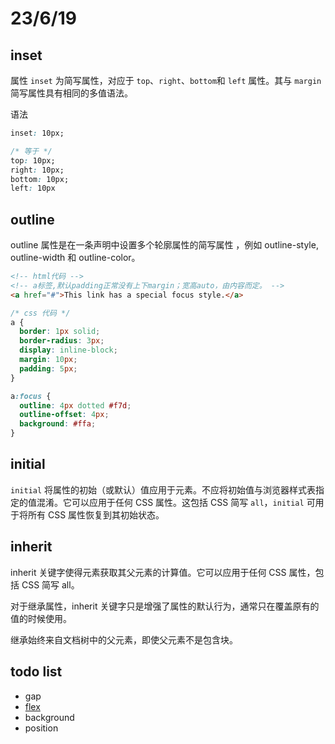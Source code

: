 # 23/6/19

## inset

属性 `inset` 为简写属性，对应于 `top`、`right`、`bottom`和 `left` 属性。其与 `margin` 简写属性具有相同的多值语法。

语法

```css
inset: 10px;

/* 等于 */
top: 10px;
right: 10px;
bottom: 10px;
left: 10px
```

## outline

outline 属性是在一条声明中设置多个轮廓属性的简写属性 ，例如 outline-style, outline-width 和 outline-color。

```html
<!-- html代码 -->
<!-- a标签,默认padding正常没有上下margin；宽高auto，由内容而定。 -->
<a href="#">This link has a special focus style.</a>
```

```css
/* css 代码 */
a {
  border: 1px solid;
  border-radius: 3px;
  display: inline-block;
  margin: 10px;
  padding: 5px;
}

a:focus {
  outline: 4px dotted #f7d;
  outline-offset: 4px;
  background: #ffa;
}
```

## initial

`initial` 将属性的初始（或默认）值应用于元素。不应将初始值与浏览器样式表指定的值混淆。它可以应用于任何 CSS 属性。这包括 CSS 简写 `all`，`initial` 可用于将所有 CSS 属性恢复到其初始状态。

## inherit

inherit 关键字使得元素获取其父元素的计算值。它可以应用于任何 CSS 属性，包括 CSS 简写 all。

对于继承属性，inherit 关键字只是增强了属性的默认行为，通常只在覆盖原有的值的时候使用。

继承始终来自文档树中的父元素，即使父元素不是包含块。

## todo list

* gap
* [flex](./flex.md)
* background
* position
